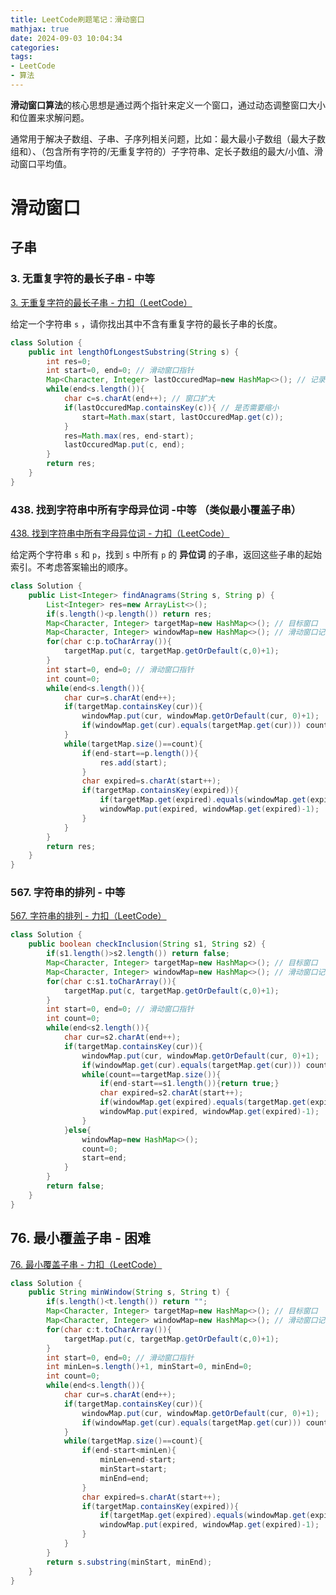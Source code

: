 ```yaml
---
title: LeetCode刷题笔记：滑动窗口
mathjax: true
date: 2024-09-03 10:04:34
categories:
tags:
- LeetCode
- 算法
---
```


**滑动窗口算法**的核心思想是通过两个指针来定义一个窗口，通过动态调整窗口大小和位置来求解问题。

通常用于解决子数组、子串、子序列相关问题，比如：最大最小子数组（最大子数组和）、（包含所有字符的/无重复字符的）子字符串、定长子数组的最大/小值、滑动窗口平均值。

<!-- more -->

# 滑动窗口

## 子串

### 3. 无重复字符的最长子串 - 中等

[3. 无重复字符的最长子串 - 力扣（LeetCode）](https://leetcode.cn/problems/longest-substring-without-repeating-characters/?envType=study-plan-v2&envId=top-100-liked)

给定一个字符串 `s` ，请你找出其中不含有重复字符的最长子串的长度。

```java
class Solution {
    public int lengthOfLongestSubstring(String s) {
        int res=0;
        int start=0, end=0; // 滑动窗口指针
        Map<Character, Integer> lastOccuredMap=new HashMap<>(); // 记录字符出现位置+1,遇到重复窗口起点应移动到此处
        while(end<s.length()){
            char c=s.charAt(end++); // 窗口扩大
            if(lastOccuredMap.containsKey(c)){ // 是否需要缩小
                start=Math.max(start, lastOccuredMap.get(c));
            }
            res=Math.max(res, end-start);
            lastOccuredMap.put(c, end);
        }
        return res;
    }
}
```

### 438. 找到字符串中所有字母异位词 -中等 （类似最小覆盖子串）

[438. 找到字符串中所有字母异位词 - 力扣（LeetCode）](https://leetcode.cn/problems/find-all-anagrams-in-a-string/?envType=study-plan-v2&envId=top-100-liked)

给定两个字符串 `s` 和 `p`，找到 `s` 中所有 `p` 的 **异位词** 的子串，返回这些子串的起始索引。不考虑答案输出的顺序。

```java
class Solution {
    public List<Integer> findAnagrams(String s, String p) {
        List<Integer> res=new ArrayList<>();
        if(s.length()<p.length()) return res;
        Map<Character, Integer> targetMap=new HashMap<>(); // 目标窗口
        Map<Character, Integer> windowMap=new HashMap<>(); // 滑动窗口记录
        for(char c:p.toCharArray()){
            targetMap.put(c, targetMap.getOrDefault(c,0)+1);
        }
        int start=0, end=0; // 滑动窗口指针
        int count=0;
        while(end<s.length()){
            char cur=s.charAt(end++);
            if(targetMap.containsKey(cur)){
                windowMap.put(cur, windowMap.getOrDefault(cur, 0)+1);
                if(windowMap.get(cur).equals(targetMap.get(cur))) count++; // 注意：这里是Integer，一定得用equals，而不是==
            }
            while(targetMap.size()==count){
                if(end-start==p.length()){
                    res.add(start);
                }
                char expired=s.charAt(start++);
                if(targetMap.containsKey(expired)){
                    if(targetMap.get(expired).equals(windowMap.get(expired))) count--;
                    windowMap.put(expired, windowMap.get(expired)-1);
                }
            }
        }
        return res;
    }
}
```

### 567. 字符串的排列 - 中等

[567. 字符串的排列 - 力扣（LeetCode）](https://leetcode.cn/problems/permutation-in-string/description/)

```java
class Solution {
    public boolean checkInclusion(String s1, String s2) {
        if(s1.length()>s2.length()) return false;
        Map<Character, Integer> targetMap=new HashMap<>(); // 目标窗口
        Map<Character, Integer> windowMap=new HashMap<>(); // 滑动窗口记录
        for(char c:s1.toCharArray()){
            targetMap.put(c, targetMap.getOrDefault(c,0)+1);
        }
        int start=0, end=0; // 滑动窗口指针
        int count=0;
        while(end<s2.length()){
            char cur=s2.charAt(end++);
            if(targetMap.containsKey(cur)){
                windowMap.put(cur, windowMap.getOrDefault(cur, 0)+1);
                if(windowMap.get(cur).equals(targetMap.get(cur))) count++; // 注意：这里是Integer，一定得用equals，而不是==
                while(count==targetMap.size()){
                    if(end-start==s1.length()){return true;}
                    char expired=s2.charAt(start++);
                    if(windowMap.get(expired).equals(targetMap.get(expired))) count--;
                    windowMap.put(expired, windowMap.get(expired)-1);
                }
            }else{
                windowMap=new HashMap<>();
                count=0;
                start=end;
            }
        }
        return false;
    }
}
```

## 76. 最小覆盖子串 - 困难

[76. 最小覆盖子串 - 力扣（LeetCode）](https://leetcode.cn/problems/minimum-window-substring/)

```java
class Solution {
    public String minWindow(String s, String t) {
        if(s.length()<t.length()) return "";
        Map<Character, Integer> targetMap=new HashMap<>(); // 目标窗口
        Map<Character, Integer> windowMap=new HashMap<>(); // 滑动窗口记录
        for(char c:t.toCharArray()){
            targetMap.put(c, targetMap.getOrDefault(c,0)+1);
        }
        int start=0, end=0; // 滑动窗口指针
        int minLen=s.length()+1, minStart=0, minEnd=0;
        int count=0;
        while(end<s.length()){
            char cur=s.charAt(end++);
            if(targetMap.containsKey(cur)){
                windowMap.put(cur, windowMap.getOrDefault(cur, 0)+1);
                if(windowMap.get(cur).equals(targetMap.get(cur))) count++; // 注意：这里是Integer，一定得用equals，而不是==
            }
            while(targetMap.size()==count){
                if(end-start<minLen){
                    minLen=end-start;
                    minStart=start;
                    minEnd=end;
                }
                char expired=s.charAt(start++);
                if(targetMap.containsKey(expired)){
                    if(targetMap.get(expired).equals(windowMap.get(expired))) count--;
                    windowMap.put(expired, windowMap.get(expired)-1);
                }
            }
        }
        return s.substring(minStart, minEnd);
    }
}
```

